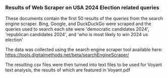 ### Results of Web Scraper on USA 2024 Election related queries

These documents contain the first 50 results of the queries from the search engine scraper. 
Bing, Google, and DuckDuckGo were scraped and the queries used to search each site were 'democratic candidates 2024', 'republican candidates 2024', and 'who is most likely to win 2024 us election'

The data was collected using the search engine scraper tool available here: https://tools.digitalmethods.net/beta/searchEngineScraper/

The resulting csv files were then turned into text files to be used for Voyant text analysis, the results of which are featured in Voyant.pdf
